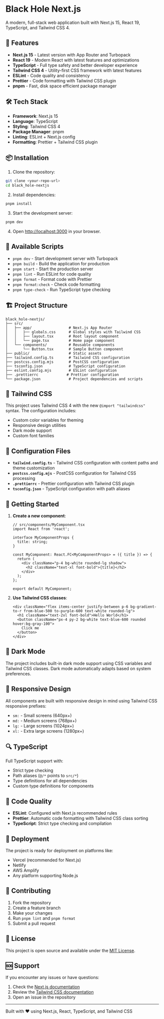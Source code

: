 # Black Hole Next.js

A modern, full-stack web application built with Next.js 15, React 19, TypeScript, and Tailwind CSS 4.

## 🚀 Features

- **Next.js 15** - Latest version with App Router and Turbopack
- **React 19** - Modern React with latest features and optimizations
- **TypeScript** - Full type safety and better developer experience
- **Tailwind CSS 4** - Utility-first CSS framework with latest features
- **ESLint** - Code quality and consistency
- **Prettier** - Code formatting with Tailwind CSS plugin
- **pnpm** - Fast, disk space efficient package manager

## 🛠️ Tech Stack

- **Framework**: Next.js 15
- **Language**: TypeScript
- **Styling**: Tailwind CSS 4
- **Package Manager**: pnpm
- **Linting**: ESLint + Next.js config
- **Formatting**: Prettier + Tailwind CSS plugin

## 📦 Installation

1. Clone the repository:
```bash
git clone <your-repo-url>
cd black_hole-nextjs
```

2. Install dependencies:
```bash
pnpm install
```

3. Start the development server:
```bash
pnpm dev
```

4. Open [http://localhost:3000](http://localhost:3000) in your browser.

## 🎯 Available Scripts

- `pnpm dev` - Start development server with Turbopack
- `pnpm build` - Build the application for production
- `pnpm start` - Start the production server
- `pnpm lint` - Run ESLint for code quality
- `pnpm format` - Format code with Prettier
- `pnpm format:check` - Check code formatting
- `pnpm type-check` - Run TypeScript type checking

## 🏗️ Project Structure

```
black_hole-nextjs/
├── src/
│   ├── app/                 # Next.js App Router
│   │   ├── globals.css      # Global styles with Tailwind CSS
│   │   ├── layout.tsx       # Root layout component
│   │   └── page.tsx         # Home page component
│   └── components/          # Reusable components
│       └── Button.tsx       # Sample Button component
├── public/                  # Static assets
├── tailwind.config.ts       # Tailwind CSS configuration
├── postcss.config.mjs       # PostCSS configuration
├── tsconfig.json            # TypeScript configuration
├── eslint.config.mjs        # ESLint configuration
├── .prettierrc             # Prettier configuration
└── package.json             # Project dependencies and scripts
```

## 🎨 Tailwind CSS

This project uses Tailwind CSS 4 with the new `@import "tailwindcss"` syntax. The configuration includes:

- Custom color variables for theming
- Responsive design utilities
- Dark mode support
- Custom font families

## 🔧 Configuration Files

- **`tailwind.config.ts`** - Tailwind CSS configuration with content paths and theme customization
- **`postcss.config.mjs`** - PostCSS configuration for Tailwind CSS processing
- **`.prettierrc`** - Prettier configuration with Tailwind CSS plugin
- **`tsconfig.json`** - TypeScript configuration with path aliases

## 🚀 Getting Started

1. **Create a new component**:
   ```tsx
   // src/components/MyComponent.tsx
   import React from 'react';
   
   interface MyComponentProps {
     title: string;
   }
   
   const MyComponent: React.FC<MyComponentProps> = ({ title }) => {
     return (
       <div className="p-4 bg-white rounded-lg shadow">
         <h2 className="text-xl font-bold">{title}</h2>
       </div>
     );
   };
   
   export default MyComponent;
   ```

2. **Use Tailwind CSS classes**:
   ```tsx
   <div className="flex items-center justify-between p-6 bg-gradient-to-r from-blue-500 to-purple-600 text-white rounded-lg">
     <h1 className="text-2xl font-bold">Hello World</h1>
     <button className="px-4 py-2 bg-white text-blue-600 rounded hover:bg-gray-100">
       Click me
     </button>
   </div>
   ```

## 🌙 Dark Mode

The project includes built-in dark mode support using CSS variables and Tailwind CSS classes. Dark mode automatically adapts based on system preferences.

## 📱 Responsive Design

All components are built with responsive design in mind using Tailwind CSS responsive prefixes:
- `sm:` - Small screens (640px+)
- `md:` - Medium screens (768px+)
- `lg:` - Large screens (1024px+)
- `xl:` - Extra large screens (1280px+)

## 🔍 TypeScript

Full TypeScript support with:
- Strict type checking
- Path aliases (`@/*` points to `src/*`)
- Type definitions for all dependencies
- Custom type definitions for components

## 📝 Code Quality

- **ESLint**: Configured with Next.js recommended rules
- **Prettier**: Automatic code formatting with Tailwind CSS class sorting
- **TypeScript**: Strict type checking and compilation

## 🚀 Deployment

The project is ready for deployment on platforms like:
- Vercel (recommended for Next.js)
- Netlify
- AWS Amplify
- Any platform supporting Node.js

## 🤝 Contributing

1. Fork the repository
2. Create a feature branch
3. Make your changes
4. Run `pnpm lint` and `pnpm format`
5. Submit a pull request

## 📄 License

This project is open source and available under the [MIT License](LICENSE).

## 🆘 Support

If you encounter any issues or have questions:
1. Check the [Next.js documentation](https://nextjs.org/docs)
2. Review the [Tailwind CSS documentation](https://tailwindcss.com/docs)
3. Open an issue in the repository

---

Built with ❤️ using Next.js, React, TypeScript, and Tailwind CSS
